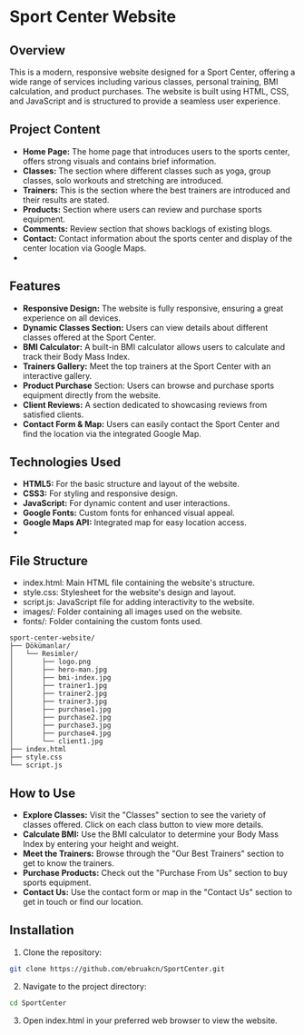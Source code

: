 # Sport Center Website

## Overview
<p>This is a modern, responsive website designed for a Sport Center, offering a wide range of services including various classes, personal training, BMI calculation, and product purchases. The website is built using HTML, CSS, and JavaScript and is structured to provide a seamless user experience.</p>

## Project Content
- **Home Page:** The home page that introduces users to the sports center, offers strong visuals and contains brief information.
- **Classes:** The section where different classes such as yoga, group classes, solo workouts and stretching are introduced.
- **Trainers:** This is the section where the best trainers are introduced and their results are stated.
- **Products:** Section where users can review and purchase sports equipment.
- **Comments:** Review section that shows backlogs of existing blogs.
- **Contact:** Contact information about the sports center and display of the center location via Google Maps.
- 
## Features
- **Responsive Design:** The website is fully responsive, ensuring a great experience on all devices.
- **Dynamic Classes Section:** Users can view details about different classes offered at the Sport Center.
- **BMI Calculator:** A built-in BMI calculator allows users to calculate and track their Body Mass Index.
- **Trainers Gallery:** Meet the top trainers at the Sport Center with an interactive gallery.
- **Product Purchase** Section: Users can browse and purchase sports equipment directly from the website.
- **Client Reviews:** A section dedicated to showcasing reviews from satisfied clients.
- **Contact Form & Map:** Users can easily contact the Sport Center and find the location via the integrated Google Map.

 ## Technologies Used
- **HTML5:** For the basic structure and layout of the website.
- **CSS3:** For styling and responsive design.
- **JavaScript:** For dynamic content and user interactions.
- **Google Fonts:** Custom fonts for enhanced visual appeal.
- **Google Maps API:** Integrated map for easy location access.
- 
## File Structure
- index.html: Main HTML file containing the website's structure.
- style.css: Stylesheet for the website's design and layout.
- script.js: JavaScript file for adding interactivity to the website.
- images/: Folder containing all images used on the website.
- fonts/: Folder containing the custom fonts used.


```
sport-center-website/
├── Dökümanlar/
│   └── Resimler/
│       ├── logo.png
│       ├── hero-man.jpg
│       ├── bmi-index.jpg
│       ├── trainer1.jpg
│       ├── trainer2.jpg
│       ├── trainer3.jpg
│       ├── purchase1.jpg
│       ├── purchase2.jpg
│       ├── purchase3.jpg
│       ├── purchase4.jpg
│       └── client1.jpg
├── index.html
├── style.css
└── script.js
```

## How to Use
- **Explore Classes:** Visit the "Classes" section to see the variety of classes offered. Click on each class button to view more details.
- **Calculate BMI:** Use the BMI calculator to determine your Body Mass Index by entering your height and weight.
- **Meet the Trainers:** Browse through the "Our Best Trainers" section to get to know the trainers.
- **Purchase Products:** Check out the "Purchase From Us" section to buy sports equipment.
- **Contact Us:** Use the contact form or map in the "Contact Us" section to get in touch or find our location.


## Installation
1. Clone the repository:
 
```bash
git clone https://github.com/ebruakcn/SportCenter.git
```

2. Navigate to the project directory:

```bash
cd SportCenter
```

3. Open index.html in your preferred web browser to view the website.
